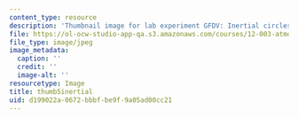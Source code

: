 ```yaml
---
content_type: resource
description: 'Thumbnail image for lab experiment GFDV: Inertial circles.'
file: https://ol-ocw-studio-app-qa.s3.amazonaws.com/courses/12-003-atmosphere-ocean-and-climate-dynamics-fall-2008/d199022a0672bbbfbe9f9a05ad00cc21_thumb5inertial.jpg
file_type: image/jpeg
image_metadata:
  caption: ''
  credit: ''
  image-alt: ''
resourcetype: Image
title: thumb5inertial
uid: d199022a-0672-bbbf-be9f-9a05ad00cc21
---
```

